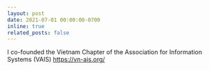 ```yaml
---
layout: post
date: 2021-07-01 00:00:00-0700
inline: true
related_posts: false
---
```


I co-founded the Vietnam Chapter of the Association for Information Systems (VAIS) https://vn-ais.org/